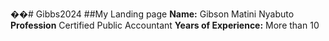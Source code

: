 ��#   G i b b s 2 0 2 4 
##My Landing page 
**Name:** Gibson Matini Nyabuto
**Profession** Certified Public Accountant
**Years of Experience:** More than 10
 
